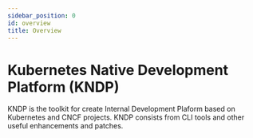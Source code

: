 ```yaml
---
sidebar_position: 0
id: overview
title: Overview
---
```


# Kubernetes Native Development Platform (KNDP)
KNDP is the toolkit for create Internal Development Plaform based on Kubernetes and CNCF projects. 
KNDP consists from CLI tools and other useful enhancements and patches.

